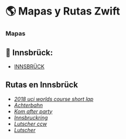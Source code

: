 # :earth_americas: Mapas y Rutas Zwift 

### Mapas

## :checkered_flag: Innsbrück:

- [INNSBRÜCK](https://zwiftinsider.com/innsbruck/)

## Rutas en Innsbrück

 * *[2018 uci worlds course short lap](https://zwiftinsider.com/route/2018-uci-worlds-course-short-lap/)*
 * *[Achterbahn](https://zwiftinsider.com/route/achterbahn/)*
 * *[Kom after party](https://zwiftinsider.com/route/kom-after-party/)*
 * *[Innsbruckring](https://zwiftinsider.com/route/innsbruckring/)*
 * *[Lutscher ccw](https://zwiftinsider.com/route/lutscher-ccw/)*
 * *[Lutscher](https://zwiftinsider.com/route/lutscher/)*